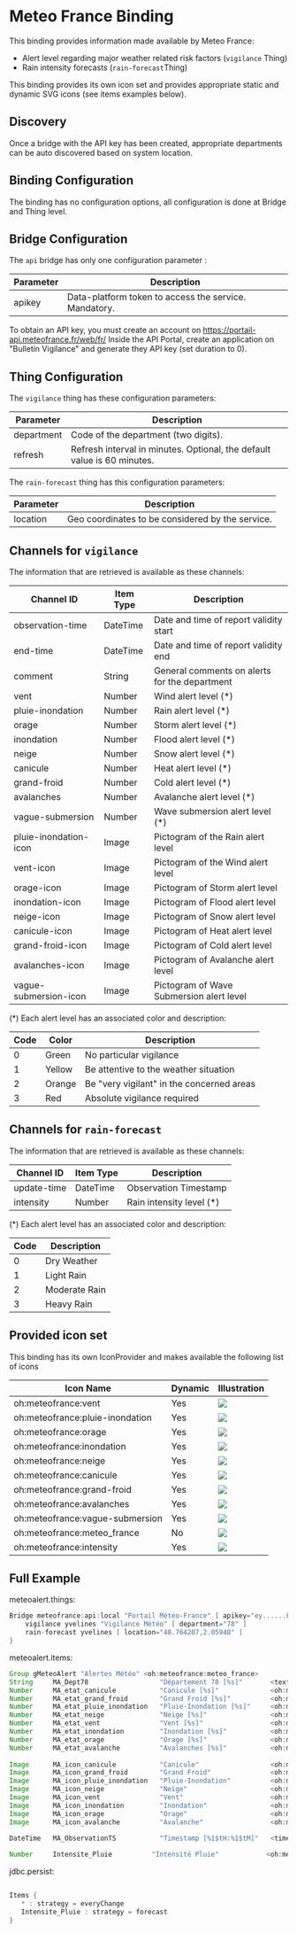 # Meteo France Binding

This binding provides information made available by Meteo France:

* Alert level regarding major weather related risk factors (`vigilance` Thing) 
* Rain intensity forecasts (`rain-forecast`Thing)

This binding provides its own icon set and provides appropriate static and dynamic SVG icons (see items examples below).

## Discovery

Once a bridge with the API key has been created, appropriate departments can be auto discovered based on system location.

## Binding Configuration

The binding has no configuration options, all configuration is done at Bridge and Thing level.

## Bridge Configuration

The `api` bridge has only one configuration parameter :

| Parameter | Description                                           |
|-----------|-------------------------------------------------------|
| apikey    | Data-platform token to access the service. Mandatory. |

To obtain an API key, you must create an account on https://portail-api.meteofrance.fr/web/fr/
Inside the API Portal, create an application on "Bulletin Vigilance" and generate they API key (set duration to 0).

## Thing Configuration

The `vigilance` thing has these configuration parameters:

| Parameter  | Description                                                             |
|------------|-------------------------------------------------------------------------|
| department | Code of the department (two digits).                                    |
| refresh    | Refresh interval in minutes. Optional, the default value is 60 minutes. |

The `rain-forecast` thing has this configuration parameters:

| Parameter | Description                                                  |
|-----------|--------------------------------------------------------------|
| location  | Geo coordinates to be considered by the service.             |

## Channels for `vigilance`

The information that are retrieved is available as these channels:

| Channel ID            | Item Type | Description                                   |
|-----------------------|-----------|-----------------------------------------------|
| observation-time      | DateTime  | Date and time of report validity start        |
| end-time              | DateTime  | Date and time of report validity end          |
| comment               | String    | General comments on alerts for the department |
| vent                  | Number    | Wind alert level (*)                          |
| pluie-inondation      | Number    | Rain alert level (*)                          |
| orage                 | Number    | Storm alert level (*)                         |
| inondation            | Number    | Flood alert level (*)                         |
| neige                 | Number    | Snow alert level (*)                          |
| canicule              | Number    | Heat alert level (*)                          |
| grand-froid           | Number    | Cold alert level (*)                          |
| avalanches            | Number    | Avalanche alert level (*)                     |
| vague-submersion      | Number    | Wave submersion alert level (*)               |
| pluie-inondation-icon | Image     | Pictogram of the Rain alert level             |
| vent-icon             | Image     | Pictogram of the Wind alert level             |
| orage-icon            | Image     | Pictogram of Storm alert level                |
| inondation-icon       | Image     | Pictogram of Flood alert level                |
| neige-icon            | Image     | Pictogram of Snow alert level                 |
| canicule-icon         | Image     | Pictogram of Heat alert level                 |
| grand-froid-icon      | Image     | Pictogram of Cold alert level                 |
| avalanches-icon       | Image     | Pictogram of Avalanche alert level            |
| vague-submersion-icon | Image     | Pictogram of Wave Submersion alert level      |

(*) Each alert level has an associated color and description:

| Code | Color  | Description                               |
|------|--------|-------------------------------------------|
| 0    | Green  | No particular vigilance                   |
| 1    | Yellow | Be attentive to the weather situation     |
| 2    | Orange | Be "very vigilant" in the concerned areas |
| 3    | Red    | Absolute vigilance required               |

## Channels for `rain-forecast`

The information that are retrieved is available as these channels:

| Channel ID   | Item Type | Description              |
|--------------|-----------|--------------------------|
| update-time  | DateTime  | Observation Timestamp    |
| intensity    | Number    | Rain intensity level (*) |

(*) Each alert level has an associated color and description:

| Code | Description   |
|------|---------------|
| 0    | Dry Weather   |
| 1    | Light Rain    |
| 2    | Moderate Rain |
| 3    | Heavy Rain    |

## Provided icon set

This binding has its own IconProvider and makes available the following list of icons

| Icon Name                       | Dynamic | Illustration |
|---------------------------------|---------|--------------|
| oh:meteofrance:vent             |   Yes   | ![](doc/images/vent.svg) |
| oh:meteofrance:pluie-inondation |   Yes   | ![](doc/images/pluie-inondation.svg) |
| oh:meteofrance:orage            |   Yes   | ![](doc/images/orage.svg) |
| oh:meteofrance:inondation       |   Yes   | ![](doc/images/inondation.svg) |
| oh:meteofrance:neige            |   Yes   | ![](doc/images/neige.svg) |
| oh:meteofrance:canicule         |   Yes   | ![](doc/images/canicule.svg) |
| oh:meteofrance:grand-froid      |   Yes   | ![](doc/images/grand-froid.svg) |
| oh:meteofrance:avalanches       |   Yes   | ![](doc/images/avalanches.svg) |
| oh:meteofrance:vague-submersion |   Yes   | ![](doc/images/vague-submersion.svg) |
| oh:meteofrance:meteo_france     |   No    | ![](doc/images/meteo_france.svg) |
| oh:meteofrance:intensity        |   Yes   | ![](doc/images/intensity.svg) |

## Full Example

meteoalert.things:

```java
Bridge meteofrance:api:local "Portail Météo-France" [ apikey="ey......FIjG1MIC9lmG5t6HygPAPg=="] {
    vigilance yvelines "Vigilance Météo" [ department="78" ]
    rain-forecast yvelines [ location="48.764207,2.05948" ]
}
```

meteoalert.items:

```java
Group gMeteoAlert "Alertes Météo" <oh:meteofrance:meteo_france> 
String     MA_Dept78                  "Département 78 [%s]"       <text>                              (gMeteoAlert)   {channel="meteofrance:department:yvelines:comment"}
Number     MA_etat_canicule           "Canicule [%s]"             <oh:meteofrance:canicule>           (gMeteoAlert)   {channel="meteofrance:department:yvelines:canicule"}
Number     MA_etat_grand_froid        "Grand Froid [%s]"          <oh:meteofrance:grand-froid>        (gMeteoAlert)   {channel="meteofrance:department:yvelines:grand-froid"}
Number     MA_etat_pluie_inondation   "Pluie-Inondation [%s]"     <oh:meteofrance:pluie-inondation>   (gMeteoAlert)   {channel="meteofrance:department:yvelines:pluie-inondation"}
Number     MA_etat_neige              "Neige [%s]"                <oh:meteofrance:neige>              (gMeteoAlert)   {channel="meteofrance:department:yvelines:neige"}
Number     MA_etat_vent               "Vent [%s]"                 <oh:meteofrance:vent>               (gMeteoAlert)   {channel="meteofrance:department:yvelines:vent"}
Number     MA_etat_inondation         "Inondation [%s]"           <oh:meteofrance:inondation>         (gMeteoAlert)   {channel="meteofrance:department:yvelines:inondation"}
Number     MA_etat_orage              "Orage [%s]"                <oh:meteofrance:orage>              (gMeteoAlert)   {channel="meteofrance:department:yvelines:orage"}
Number     MA_etat_avalanche          "Avalanches [%s]"           <oh:meteofrance:avalanches>         (gMeteoAlert)   {channel="meteofrance:department:yvelines:avalanches"}
    
Image      MA_icon_canicule           "Canicule"                  <oh:meteofrance:canicule>           (gMeteoAlert)   {channel="meteofrance:department:yvelines:canicule-icon"}
Image      MA_icon_grand_froid        "Grand Froid"               <oh:meteofrance:grand-froid>        (gMeteoAlert)   {channel="meteofrance:department:yvelines:grand-froid-icon"}
Image      MA_icon_pluie_inondation   "Pluie-Inondation"          <oh:meteofrance:pluie-inondation>   (gMeteoAlert)   {channel="meteofrance:department:yvelines:pluie-inondation-icon"}
Image      MA_icon_neige              "Neige"                     <oh:meteofrance:neige>              (gMeteoAlert)   {channel="meteofrance:department:yvelines:neige-icon"}
Image      MA_icon_vent               "Vent"                      <oh:meteofrance:vent>               (gMeteoAlert)   {channel="meteofrance:department:yvelines:vent-icon"}
Image      MA_icon_inondation         "Inondation"                <oh:meteofrance:inondation>         (gMeteoAlert)   {channel="meteofrance:department:yvelines:inondation-icon"}
Image      MA_icon_orage              "Orage"                     <oh:meteofrance:orage>              (gMeteoAlert)   {channel="meteofrance:department:yvelines:orage-icon"}
Image      MA_icon_avalanche          "Avalanche"                 <oh:meteofrance:avalanches>         (gMeteoAlert)   {channel="meteofrance:department:yvelines:avalanches-icon"}
    
DateTime   MA_ObservationTS           "Timestamp [%1$tH:%1$tM]"   <time>                              (gMeteoAlert)   {channel="meteofrance:department:yvelines:observation-time"}

Number     Intensite_Pluie          "Intensité Pluie"            <oh:meteofrance:intensity>           (gMeteoAlert)  {channel="meteofrance:rain-forecast:yvelines:intensity" }


```

jdbc.persist:

```java

Items {
   * : strategy = everyChange
   Intensite_Pluie : strategy = forecast
}


```
